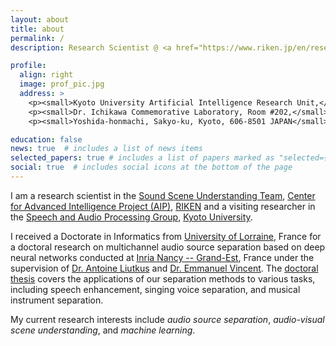 ```yaml
---
layout: about
title: about
permalink: /
description: Research Scientist @ <a href="https://www.riken.jp/en/research/labs/aip/index.html">RIKEN-AIP</a> (Japan) &#8212; Dr. in Informatics from University of Lorraine (France)

profile:
  align: right
  image: prof_pic.jpg
  address: >
    <p><small>Kyoto University Artificial Intelligence Research Unit,</small></p>
    <p><small>Dr. Ichikawa Commemorative Laboratory, Room #202,</small></p>
    <p><small>Yoshida-honmachi, Sakyo-ku, Kyoto, 606-8501 JAPAN</small></p>

education: false
news: true  # includes a list of news items
selected_papers: true # includes a list of papers marked as "selected={true}"
social: true  # includes social icons at the bottom of the page
---
```


I am a research scientist in the <a href="http://www.riken.jp/en/research/labs/aip/goalorient_tech/sound_scene_understand/">Sound Scene Understanding Team</a>, <a href="https://www.riken.jp/en/research/labs/aip/index.html">Center for Advanced Intelligence Project (AIP)</a>, <a href="http://www.riken.jp/en/">RIKEN</a> and a visiting researcher in the <a href="http://sap.ist.i.kyoto-u.ac.jp/EN/">Speech and Audio Processing Group</a>, <a href="https://www.kyoto-u.ac.jp/en/">Kyoto University</a>.

I received a Doctorate in Informatics from <a href="http://iaem.univ-lorraine.fr/">University of Lorraine</a>, France for a doctoral research on multichannel audio source separation based on deep neural networks conducted at <a href="https://team.inria.fr/multispeech/">Inria Nancy -- Grand-Est</a>, France under the supervision of <a href="https://members.loria.fr/ALiutkus/">Dr. Antoine Liutkus</a> and <a href="https://members.loria.fr/EVincent/">Dr. Emmanuel Vincent</a>. The <a href="https://www.theses.fr/en/2017LORR0212">doctoral thesis</a> covers the applications of our separation methods to various tasks, including speech enhancement, singing voice separation, and musical instrument separation.

My current research interests include <i>audio source separation</i>, <i>audio-visual scene understanding</i>, and <i>machine learning</i>.

<!-- Write your biography here. Tell the world about yourself. Link to your favorite [subreddit](http://reddit.com){:target="\_blank"}. You can put a picture in, too. The code is already in, just name your picture `prof_pic.jpg` and put it in the `img/` folder.

Put your address / P.O. box / other info right below your picture. You can also disable any these elements by editing `profile` property of the YAML header of your `_pages/about.md`. Edit `_bibliography/papers.bib` and Jekyll will render your [publications page](/al-folio/publications/) automatically.

Link to your social media connections, too. This theme is set up to use [Font Awesome icons](http://fortawesome.github.io/Font-Awesome/){:target="\_blank"} and [Academicons](https://jpswalsh.github.io/academicons/){:target="\_blank"}, like the ones below. Add your Facebook, Twitter, LinkedIn, Google Scholar, or just disable all of them. -->
